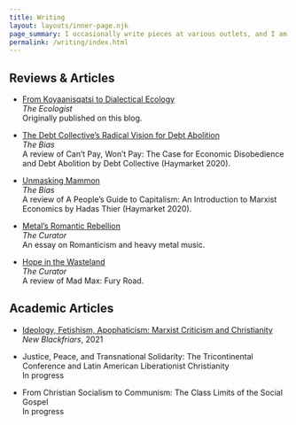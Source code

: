 ```yaml
---
title: Writing
layout: layouts/inner-page.njk
page_summary: I occasionally write pieces at various outlets, and I am working on a few longer, more academic articles on the side. (You can get a pretty good idea of my interests by browsing <a href="/posts/">my blog posts</a>.) Here is a selected list.
permalink: /writing/index.html
---
```


## Reviews & Articles

- <a href="https://theecologist.org/2021/apr/09/koyaanisqatsi-dialectical-ecology" target="_blank">From Koyaanisqatsi to Dialectical Ecology</a><br>
  _The Ecologist_<br>
  Originally published on this blog.

- <a href="https://christiansocialism.com/debt-collective-cant-pay-wont-pay-christianity/" target="_blank">The Debt Collective’s Radical Vision for Debt Abolition</a><br>
  _The Bias_<br>
  A review of Can’t Pay, Won’t Pay: The Case for Economic Disobedience and Debt Abolition by Debt Collective (Haymarket 2020).

- <a href="https://christiansocialism.com/hadas-thier-marx-haymarket-review/" target="_blank">Unmasking Mammon</a><br>
  _The Bias_<br>
  A review of A People’s Guide to Capitalism: An Introduction to Marxist Economics by Hadas Thier (Haymarket 2020).

- <a href="https://www.curatormagazine.com/daniel-saunders/metals-romantic-rebellion/" target="_blank">Metal’s Romantic Rebellion</a><br>
  _The Curator_<br>
  An essay on Romanticism and heavy metal music.

- <a href="https://www.curatormagazine.com/daniel-saunders/hope-in-the-wasteland/" target="_blank">Hope in the Wasteland</a><br>
  _The Curator_<br>
  A review of Mad Max: Fury Road.

## Academic Articles

- <a href="/posts/ideology-fetishism-apophaticism-marxist-criticism-and-christianity/">Ideology, Fetishism, Apophaticism: Marxist Criticism and Christianity</a><br>
  _New Blackfriars_, 2021

- Justice, Peace, and Transnational Solidarity: The Tricontinental Conference and Latin American Liberationist Christianity<br>
  In progress

- From Christian Socialism to Communism: The Class Limits of the Social Gospel<br>
  In progress
